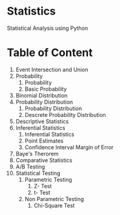 # Statistics
Statistical Analysis using Python

# Table of Content
1. Event Intersection and Union
2. Probability
    1. Probability
    2. Basic Probability 
3. Binomial Distribution
4. Probability Distribution
    1. Probability Distribution
    2. Descrete Probability Distribution
5. Descriptive Statistics
6. Inferential Statistics
    1. Inferential Statistics
    2. Point Estimates
    3. Confidence Interval Margin of Error
7. Baye's Therorem
8. Comparative Statistics
9. A/B Testing
10. Statistical Testing
    1. Parametric Testing
        1. Z- Test
        2. t- Test
    2. Non Parametric Testing
        1. Chi-Square Test
